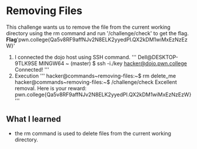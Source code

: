 # Removing Files
This challenge wants us to remove the file from the current working directory using the rm command and run '/challenge/check' to get the flag.
**Flag**'pwn.college{Qa5v8RF9affNJv2N8ELK2yyedPI.QX2kDM1wiMxEzNzEzW}'
1. I connected the dojo host using SSH command.
'''
Dell@DESKTOP-9TLK9SE MINGW64 ~ (master)
$ ssh -i./key hacker@dojo.pwn.college
Connected!
'''
2. Execution 
'''
hacker@commands~removing-files:~$ rm delete_me
hacker@commands~removing-files:~$ /challenge/check
Excellent removal. Here is your reward:
pwn.college{Qa5v8RF9affNJv2N8ELK2yyedPI.QX2kDM1wiMxEzNzEzW}
'''
## What I learned 
- the rm command is used to delete files from the current working directory.
